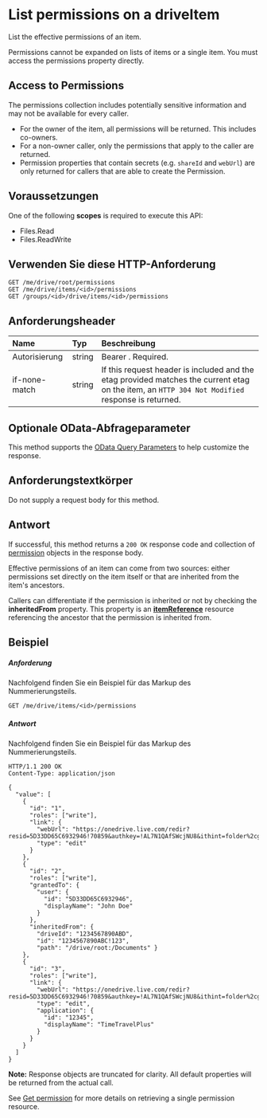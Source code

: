 # <a name="list-permissions-on-a-driveitem"></a>List permissions on a driveItem

List the effective permissions of an item.

Permissions cannot be expanded on lists of items or a single item. You must access the permissions property directly.

## <a name="access-to-permissions"></a>Access to Permissions

The permissions collection includes potentially sensitive information and may not be available for every caller.

* For the owner of the item, all permissions will be returned. This includes co-owners.
* For a non-owner caller, only the permissions that apply to the caller are returned.
* Permission properties that contain secrets (e.g. `shareId` and `webUrl`) are only returned for callers that are able to create the Permission.

## <a name="prerequisites"></a>Voraussetzungen
One of the following **scopes** is required to execute this API:

  * Files.Read
  * Files.ReadWrite

## <a name="http-request"></a>Verwenden Sie diese HTTP-Anforderung
<!-- { "blockType": "ignored" } -->
```http
GET /me/drive/root/permissions
GET /me/drive/items/<id>/permissions
GET /groups/<id>/drive/items/<id>/permissions
```

## <a name="request-headers"></a>Anforderungsheader

| Name          | Typ   | Beschreibung                                                                                                                                     |
|:--------------|:-------|:------------------------------------------------------------------------------------------------------------------------------------------------|
| Autorisierung | string | Bearer <token>. Required.                                                                                                                       |
| if-none-match | string | If this request header is included and the etag provided matches the current etag on the item, an `HTTP 304 Not Modified` response is returned. |


## <a name="optional-query-parameters"></a>Optionale OData-Abfrageparameter
This method supports the [OData Query Parameters](http://graph.microsoft.io/docs/overview/query_parameters) to help customize the response.

## <a name="request-body"></a>Anforderungstextkörper
Do not supply a request body for this method.

## <a name="response"></a>Antwort
If successful, this method returns a `200 OK` response code and collection of [permission](../resources/permission.md) objects in the response body.

Effective permissions of an item can come from two sources: either permissions set directly on the item itself or that are inherited from the item's ancestors.

Callers can differentiate if the permission is inherited or not by checking the **inheritedFrom** property. This property is an [**itemReference**](../resources/itemreference.md) resource referencing the ancestor that the permission is inherited from.

## <a name="example"></a>Beispiel
##### <a name="request"></a>Anforderung
Nachfolgend finden Sie ein Beispiel für das Markup des Nummerierungsteils.
<!-- {
  "blockType": "request",
  "name": "get_permissions"
}-->
```http
GET /me/drive/items/<id>/permissions
```


##### <a name="response"></a>Antwort
Nachfolgend finden Sie ein Beispiel für das Markup des Nummerierungsteils.
<!-- {
  "blockType": "response",
  "truncated": true,
  "@odata.type": "microsoft.graph.permission",
  "isCollection": true
} -->
```http
HTTP/1.1 200 OK
Content-Type: application/json

{
  "value": [
    {
      "id": "1",
      "roles": ["write"],
      "link": {
        "webUrl": "https://onedrive.live.com/redir?resid=5D33DD65C6932946!70859&authkey=!AL7N1QAfSWcjNU8&ithint=folder%2cgif",
        "type": "edit"
      }
    },
    {
      "id": "2",
      "roles": ["write"],
      "grantedTo": {
        "user": {
          "id": "5D33DD65C6932946",
          "displayName": "John Doe"
        }
      },
      "inheritedFrom": {
        "driveId": "1234567890ABD",
        "id": "1234567890ABC!123",
        "path": "/drive/root:/Documents" }
    },
    {
      "id": "3",
      "roles": ["write"],
      "link": {
        "webUrl": "https://onedrive.live.com/redir?resid=5D33DD65C6932946!70859&authkey=!AL7N1QAfSWcjNU8&ithint=folder%2cgif",
        "type": "edit",
        "application": {
          "id": "12345",
          "displayName": "TimeTravelPlus"
        }
      }
    }
  ]
}
```

**Note:** Response objects are truncated for clarity. All default properties will be returned from the actual call.

See [Get permission](permission_get.md) for more details on retrieving a single permission resource.


<!-- uuid: 8fcb5dbc-d5aa-4681-8e31-b001d5168d79
2015-10-25 14:57:30 UTC -->
<!-- {
  "type": "#page.annotation",
  "description": "List permissions",
  "keywords": "",
  "section": "documentation",
  "tocPath": "OneDrive/Item/List permissions"
}-->
